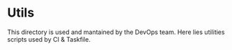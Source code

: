 # Utils

This directory is used and mantained by the DevOps team. Here lies utilities scripts used by CI & Taskfile.
